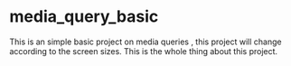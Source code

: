 # media_query_basic
This is an simple basic project on media queries , this project will change according to the screen sizes. This is the whole thing about this project.
